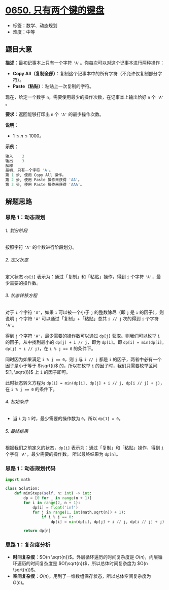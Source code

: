 # [0650. 只有两个键的键盘](https://leetcode.cn/problems/2-keys-keyboard/)

- 标签：数学、动态规划
- 难度：中等

## 题目大意

**描述**：最初记事本上只有一个字符 `'A'`。你每次可以对这个记事本进行两种操作：

- **Copy All（复制全部）**：复制这个记事本中的所有字符（不允许仅复制部分字符）。
- **Paste（粘贴）**：粘贴上一次复制的字符。

现在，给定一个数字 `n`，需要使用最少的操作次数，在记事本上输出恰好 `n` 个 `'A'` 。

**要求**：返回能够打印出 `n` 个 `'A'` 的最少操作次数。

**说明**：

- $1 \le n \le 1000$。

**示例**：

```Python
输入    3
输出    3
解释
最初, 只有一个字符 'A'。
第 1 步, 使用 Copy All 操作。
第 2 步, 使用 Paste 操作来获得 'AA'。
第 3 步, 使用 Paste 操作来获得 'AAA'。
```

## 解题思路

### 思路 1：动态规划

###### 1. 划分阶段

按照字符 `'A'`  的个数进行阶段划分。

###### 2. 定义状态

定义状态 `dp[i]` 表示为：通过「复制」和「粘贴」操作，得到 `i` 个字符 `'A'`，最少需要的操作数。

###### 3. 状态转移方程

对于 `i` 个字符 `'A'`，如果 `i` 可以被一个小于 `j` 的整数除尽（即 `j` 是 `i` 的因子），则说明 `j` 个字符 `'A'` 可以通过「复制」+「粘贴」总共 `i // j` 次的得到 `i` 个字符 `'A'`。

得到 `j` 个字符 `'A'`，最少需要的操作数可以通过 `dp[j]` 获取。则我们可以枚举 `i` 的因子，从中找到最小的 `dp[j] + i // j`，即为 `dp[i]`。即 `dp[i] = min(dp[i], dp[j] + i // j)`，在 `i % j == 0` 的条件下。

同时因为如果满足 `i % j == 0`，则 `j` 与 `i // j` 都是 `i` 的因子，两者中必有一个因子是小于等于 $\sqrt{i}$ 的，所以在枚举 `i` 的因子时，我们只需要枚举区间 $[1, \sqrt{i}]$ 上 `i` 的因子即可。

此时状态转义方程为 `dp[i] = min(dp[i], dp[j] + i // j, dp[i // j] + j)`，在 `i % j == 0` 的条件下。

###### 4. 初始条件

- 当 `i` 为 `1` 时，最少需要的操作数为 `0`。所以 `dp[1] = 0`。

###### 5. 最终结果

根据我们之前定义的状态，`dp[i]` 表示为：通过「复制」和「粘贴」操作，得到 `i` 个字符 `'A'`，最少需要的操作数。 所以最终结果为 `dp[n]`。

### 思路 1：动态规划代码

```Python
import math

class Solution:
    def minSteps(self, n: int) -> int:
        dp = [0 for _ in range(n + 1)]
        for i in range(2, n + 1):
            dp[i] = float('inf')
            for j in range(1, int(math.sqrt(n)) + 1):
                if i % j == 0:
                    dp[i] = min(dp[i], dp[j] + i // j, dp[i // j] + j)

        return dp[n]
```

### 思路 1：复杂度分析

- **时间复杂度**：$O(n \sqrt{n})$。外层循环遍历的时间复杂度是 $O(n)$，内层循环遍历的时间复杂度是 $O(\sqrt{n})$，所以总体时间复杂度为 $O(n \sqrt{n})$。
- **空间复杂度**：$O(n)$。用到了一维数组保存状态，所以总体空间复杂度为 $O(n)$。
